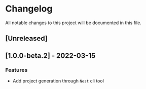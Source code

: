# Changelog
All notable changes to this project will be documented in this file.

## [Unreleased]
## [1.0.0-beta.2] - 2022-03-15

### Features

- Add project generation through `Nest` cli tool

<!-- generated by git-cliff -->

